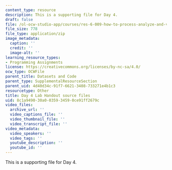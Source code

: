 ```yaml
---
content_type: resource
description: This is a supporting file for Day 4.
draft: false
file: /ol-ocw-studio-app/courses/res-6-009-how-to-process-analyze-and-visualize-data-january-iap-2012/8c1a949030a0035934590ce91ff2679c_day4.zip
file_size: 778
file_type: application/zip
image_metadata:
  caption: ''
  credit: ''
  image-alt: ''
learning_resource_types:
- Programming Assignments
license: https://creativecommons.org/licenses/by-nc-sa/4.0/
ocw_type: OCWFile
parent_title: Datasets and Code
parent_type: SupplementalResourceSection
parent_uid: 4d40d34c-91f7-6621-3408-733271e4b1c3
resourcetype: Other
title: Day 4 Lab Handout source files
uid: 8c1a9490-30a0-0359-3459-0ce91ff2679c
video_files:
  archive_url: ''
  video_captions_file: ''
  video_thumbnail_file: ''
  video_transcript_file: ''
video_metadata:
  video_speakers: ''
  video_tags: ''
  youtube_description: ''
  youtube_id: ''
---
```

This is a supporting file for Day 4.